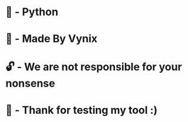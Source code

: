 # 🎉 - Python
# 👑 - Made By Vynix
# 🔓 - We are not responsible for your nonsense
# 💚 - Thank for testing my tool :)
